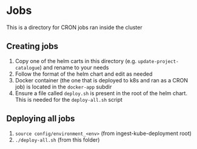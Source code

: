 # Jobs
This is a directory for CRON jobs ran inside the cluster

## Creating jobs
1. Copy one of the helm carts in this directory (e.g. `update-project-catalogue`) and rename to your needs
2. Follow the format of the helm chart and edit as needed
3. Docker container (the one that is deployed to k8s and ran as a CRON job) is located in the `docker-app` subdir
4. Ensure a file called `deploy.sh` is present in the root of the helm chart. This is needed for the `deploy-all.sh` script

## Deploying all jobs
1. `source config/environment_<env>` (from ingest-kube-deployment root)
2. `./deploy-all.sh` (from this folder)